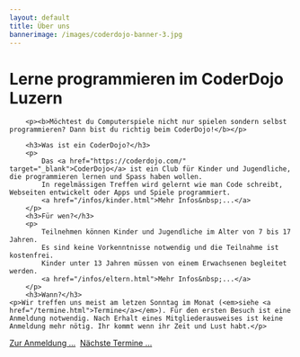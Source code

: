```yaml
---
layout: default
title: Über uns
bannerimage: /images/coderdojo-banner-3.jpg
---
```


<div class="row">
	<div class="col-md-8">
		<h1>Lerne programmieren im CoderDojo Luzern</h1>

		<p><b>Möchtest du Computerspiele nicht nur spielen sondern selbst programmieren? Dann bist du richtig beim CoderDojo!</b></p>

		<h3>Was ist ein CoderDojo?</h3>
		<p>
			Das <a href="https://coderdojo.com/" target="_blank">CoderDojo</a> ist ein Club für Kinder und Jugendliche, die programmieren lernen und Spass haben wollen.
			In regelmässigen Treffen wird gelernt wie man Code schreibt, Webseiten entwickelt oder Apps und Spiele programmiert.
            <a href="/infos/kinder.html">Mehr Infos&nbsp;...</a>
		</p>
		<h3>Für wen?</h3>
		<p>
			Teilnehmen können Kinder und Jugendliche im Alter von 7 bis 17 Jahren.
			Es sind keine Vorkenntnisse notwendig und die Teilnahme ist kostenfrei.
			Kinder unter 13 Jahren müssen von einem Erwachsenen begleitet werden.
            <a href="/infos/eltern.html">Mehr Infos&nbsp;...</a>
		</p>
		<h3>Wann?</h3>
    <p>Wir treffen uns meist am letzen Sonntag im Monat (<em>siehe <a href="/termine.html">Termine</a></em>). Für den ersten Besuch ist eine Anmeldung notwendig. Nach Erhalt eines Mitgliederausweises ist keine Anmeldung mehr nötig. Ihr kommt wenn ihr Zeit und Lust habt.</p>
<p class="text-center">
  <a class="btn btn-material-luzern-blue" href="/anmeldung.html">Zur Anmeldung&nbsp;...</a>&nbsp;
  <a class="btn btn-material-luzern-blue" href="/termine.html">Nächste Termine&nbsp;...</a>
</p>
	</div>
</div>
